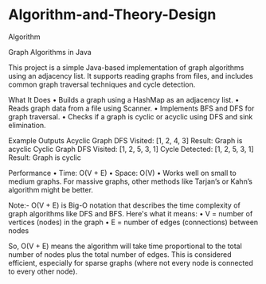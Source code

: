 # Algorithm-and-Theory-Design

Algorithm

Graph Algorithms in Java

This project is a simple Java-based implementation of graph algorithms using an adjacency list. It supports reading graphs from files, and includes common graph traversal techniques and cycle detection.

What It Does
• Builds a graph using a HashMap as an adjacency list.
• Reads graph data from a file using Scanner.
• Implements BFS and DFS for graph traversal.
• Checks if a graph is cyclic or acyclic using DFS and sink elimination.

Example Outputs
Acyclic Graph
DFS Visited: [1, 2, 4, 3]
Result: Graph is acyclic
Cyclic Graph
DFS Visited: [1, 2, 5, 3, 1]
Cycle Detected: [1, 2, 5, 3, 1]
Result: Graph is cyclic

Performance
• Time: O(V + E)
• Space: O(V)
• Works well on small to medium graphs. For massive graphs, other methods like Tarjan’s or Kahn’s algorithm might be better.

Note:-
O(V + E) is Big-O notation that describes the time complexity of graph algorithms like DFS and BFS.
Here's what it means:
• V = number of vertices (nodes) in the graph
• E = number of edges (connections) between nodes

So, O(V + E) means the algorithm will take time proportional to the total number of nodes plus the total number of edges.
This is considered efficient, especially for sparse graphs (where not every node is connected to every other node).
